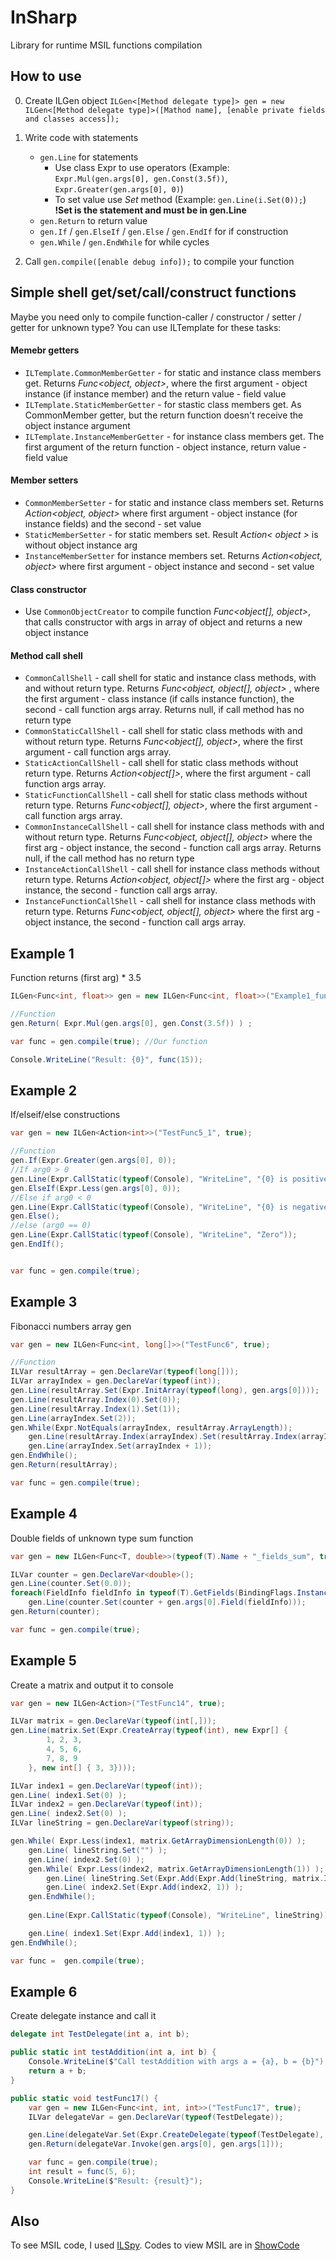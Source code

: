 # InSharp
Library for runtime MSIL functions compilation

## How to use

0. Create ILGen object `ILGen<[Method delegate type]> gen = new ILGen<[Method delegate type]>([Mathod name], [enable private fields and classes access]);`
0. Write code with statements
	* `gen.Line` for statements
	    * Use class Expr to use operators (Example: `Expr.Mul(gen.args[0], gen.Const(3.5f))`, `Expr.Greater(gen.args[0], 0)`)
	    * To set value use *Set* method (Example: `gen.Line(i.Set(0));`) **!Set is the statement and must be in gen.Line**
	* `gen.Return` to return value
	* `gen.If` / `gen.ElseIf` / `gen.Else` / `gen.EndIf` for if construction
	* `gen.While` / `gen.EndWhile` for while cycles

0. Call `gen.compile([enable debug info]);` to compile your function

## Simple shell get/set/call/construct functions
Maybe you need only to compile function-caller / constructor / setter / getter for unknown type?
You can use ILTemplate for these tasks:
#### Memebr getters
* `ILTemplate.CommonMemberGetter` - for static and instance class members get. Returns *Func<object, object>*, where the first argument - object instance (if instance member) and the return value - field value
* `ILTemplate.StaticMemberGetter` - for stastic class members get. As CommonMember getter, but the return function doesn't receive the object instance argument
* `ILTemplate.InstanceMemberGetter` - for instance class members get. The first argument of the return function - object instance, return value - field value

#### Member setters
* `CommonMemberSetter` - for static and instance class members set. Returns *Action<object, object>* where first argument - object instance (for instance fields) and the second - set value
* `StaticMemberSetter` - for static members set. Result *Action< object >* is without object instance arg 
* `InstanceMemberSetter` for instance members set. Returns *Action<object, object>* where first argument - object instance and second - set value

#### Class constructor
* Use `CommonObjectCreator` to compile function *Func<object[], object>*, that calls constructor with args in array of object and returns a new object instance

#### Method call shell
* `CommonCallShell` - call shell for static and instance class methods, with and without return type. Returns *Func<object, object[], object>* , where the first argument - class instance (if calls instance function), the second - call function args array. Returns null, if call method has no return type
* `CommonStaticCallShell` - call shell for static class methods with and without return type. Returns *Func<object[], object>*, where the first argument - call function args array.
* `StaticActionCallShell` - call shell for static class methods without return type. Returns *Action<object[]>*, where the first argument - call function args array. 
* `StaticFunctionCallShell` - call shell for static class methods without return type. Returns *Func<object[], object>*, where the first argument - call function args array.
* `CommonInstanceCallShell` - call shell for instance class methods with and without return type. Returns *Func<object, object[], object>* where the first arg - object instance, the second - function call args array. Returns null, if the call method has no return type
* `InstanceActionCallShell` - call shell for instance class methods without return type. Returns *Action<object, object[]>* where the first arg - object instance, the second - function call args array.
* `InstanceFunctionCallShell` - call shell for instance class methods with return type. Returns *Func<object, object[], object>* where the first arg - object instance, the second - function call args array.

## Example 1
Function returns (first arg) * 3.5
```c#
ILGen<Func<int, float>> gen = new ILGen<Func<int, float>>("Example1_func", true);

//Function
gen.Return( Expr.Mul(gen.args[0], gen.Const(3.5f)) ) ;

var func = gen.compile(true); //Our function

Console.WriteLine("Result: {0}", func(15));
```

## Example 2
If/elseif/else constructions
```c#
var gen = new ILGen<Action<int>>("TestFunc5_1", true);

//Function
gen.If(Expr.Greater(gen.args[0], 0));
//If arg0 > 0
gen.Line(Expr.CallStatic(typeof(Console), "WriteLine", "{0} is positive", Expr.CreateArray(typeof(object), gen.args[0])));
gen.ElseIf(Expr.Less(gen.args[0], 0));
//Else if arg0 < 0
gen.Line(Expr.CallStatic(typeof(Console), "WriteLine", "{0} is negative", Expr.CreateArray(typeof(object), gen.args[0])));
gen.Else();
//else (arg0 == 0)
gen.Line(Expr.CallStatic(typeof(Console), "WriteLine", "Zero"));
gen.EndIf();


var func = gen.compile(true);
```

## Example 3
Fibonacci numbers array gen
```c#
var gen = new ILGen<Func<int, long[]>>("TestFunc6", true);

//Function
ILVar resultArray = gen.DeclareVar(typeof(long[]));
ILVar arrayIndex = gen.DeclareVar(typeof(int));
gen.Line(resultArray.Set(Expr.InitArray(typeof(long), gen.args[0])));
gen.Line(resultArray.Index(0).Set(0));
gen.Line(resultArray.Index(1).Set(1));
gen.Line(arrayIndex.Set(2));
gen.While(Expr.NotEquals(arrayIndex, resultArray.ArrayLength));
	gen.Line(resultArray.Index(arrayIndex).Set(resultArray.Index(arrayIndex - 1) + resultArray.Index(arrayIndex - 2)));
	gen.Line(arrayIndex.Set(arrayIndex + 1));
gen.EndWhile();
gen.Return(resultArray);

var func = gen.compile(true);
```

## Example 4
Double fields of unknown type sum function
```c#
var gen = new ILGen<Func<T, double>>(typeof(T).Name + "_fields_sum", true);

ILVar counter = gen.DeclareVar<double>();
gen.Line(counter.Set(0.0));
foreach(FieldInfo fieldInfo in typeof(T).GetFields(BindingFlags.Instance | BindingFlags.Public | BindingFlags.NonPublic).Where(info => info.FieldType == typeof(double)))
	gen.Line(counter.Set(counter + gen.args[0].Field(fieldInfo)));
gen.Return(counter);

var func = gen.compile(true);
```


## Example 5
Create a matrix and output it to console

```c#
var gen = new ILGen<Action>("TestFunc14", true);

ILVar matrix = gen.DeclareVar(typeof(int[,]));
gen.Line(matrix.Set(Expr.CreateArray(typeof(int), new Expr[] { 
		1, 2, 3,
		4, 5, 6,
		7, 8, 9
	}, new int[] { 3, 3})));

ILVar index1 = gen.DeclareVar(typeof(int));
gen.Line( index1.Set(0) );
ILVar index2 = gen.DeclareVar(typeof(int));
gen.Line( index2.Set(0) );
ILVar lineString = gen.DeclareVar(typeof(string));

gen.While( Expr.Less(index1, matrix.GetArrayDimensionLength(0)) );
	gen.Line( lineString.Set("") );
	gen.Line( index2.Set(0) );
	gen.While( Expr.Less(index2, matrix.GetArrayDimensionLength(1)) );
		gen.Line( lineString.Set(Expr.Add(Expr.Add(lineString, matrix.Index(index1, index2).CompatiblePass(typeof(string))), "; ")) );
		gen.Line( index2.Set(Expr.Add(index2, 1)) );
	gen.EndWhile();
	
	gen.Line(Expr.CallStatic(typeof(Console), "WriteLine", lineString));

	gen.Line( index1.Set(Expr.Add(index1, 1)) );
gen.EndWhile();

var func =  gen.compile(true);
```

## Example 6
Create delegate instance and call it
```c#
delegate int TestDelegate(int a, int b);

public static int testAddition(int a, int b) {
	Console.WriteLine($"Call testAddition with args a = {a}, b = {b}");
	return a + b;
}

public static void testFunc17() { 
	var gen = new ILGen<Func<int, int, int>>("TestFunc17", true);
	ILVar delegateVar = gen.DeclareVar(typeof(TestDelegate));

	gen.Line(delegateVar.Set(Expr.CreateDelegate(typeof(TestDelegate), Expr.NULL, typeof(Program).GetMethod("testAddition", BindingFlags.Public | BindingFlags.Static))));
	gen.Return(delegateVar.Invoke(gen.args[0], gen.args[1]));

	var func = gen.compile(true);
	int result = func(5, 6);
	Console.WriteLine($"Result: {result}");
}
```


## Also
To see MSIL code, I used [ILSpy](https://github.com/icsharpcode/ILSpy). Codes to view MSIL are in [ShowCode](https://github.com/AndreevNikita/InSharp/tree/master/InSharp/InSharp)